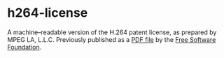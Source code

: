 h264-license
============

A machine–readable version of the H.264 patent license, as prepared by MPEG LA, L.L.C.
Previously published as a [PDF file](http://static.fsf.org/nosvn/h264-patent-license.pdf) by the [Free Software Foundation](http://www.fsf.org).
